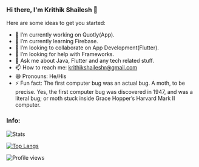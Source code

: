 ### Hi there, I'm Krithik Shailesh 👋

Here are some ideas to get you started:

- 🔭 I’m currently working on Quotly(App).
- 🌱 I’m currently learning Firebase.
- 👯 I’m looking to collaborate on App Development(Flutter).
- 🤔 I’m looking for help with Frameworks.
- 💬 Ask me about Java, Flutter and any tech related stuff.
- 📫 How to reach me: krithikshaileshr@gmail.com
- 😄 Pronouns: He/His
- ⚡ Fun fact: The first computer bug was an actual bug. A moth, to be precise. Yes, the first computer bug was discovered in 1947, and was a literal bug; or moth stuck inside Grace Hopper’s Harvard Mark II computer.


### Info:

![Stats](https://github-readme-stats.vercel.app/api?username=KrithikShailesh)

[![Top Langs](https://github-readme-stats.vercel.app/api/top-langs/?username=KrithikShailesh)](https://github.com/KrithikShailesh/github-readme-stats)

![Profile views](https://gpvc.arturio.dev/KrithikShailesh)
